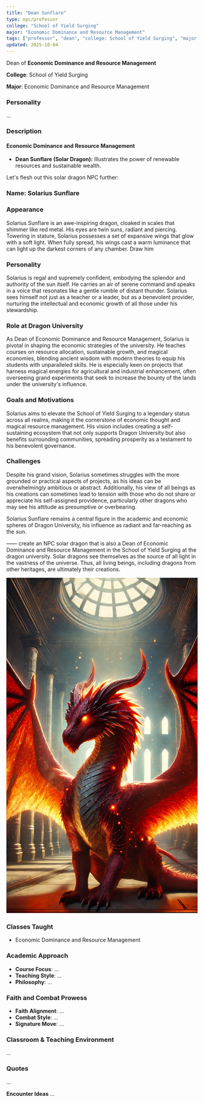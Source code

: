 ```yaml
---
title: "Dean Sunflare"
type: npc/professor
college: "School of Yield Surging"
major: "Economic Dominance and Resource Management"
tags: ["professor", "dean", "college: School of Yield Surging", "major: Economic Dominance and Resource Management"]
updated: 2025-10-04
---
```


Dean of **Economic Dominance and Resource Management**

**College**: School of Yield Surging

**Major**: Economic Dominance and Resource Management

### Personality
...

### Description
#### Economic Dominance and Resource Management

- **Dean Sunflare (Solar Dragon):** Illustrates the power of renewable resources and sustainable wealth.

Let's flesh out this solar dragon NPC further:

### Name: Solarius Sunflare

### Appearance
Solarius Sunflare is an awe-inspiring dragon, cloaked in scales that shimmer like red metal. His eyes are twin suns, radiant and piercing. Towering in stature, Solarius possesses a set of expansive wings that glow with a soft light. When fully spread, his wings cast a warm luminance that can light up the darkest corners of any chamber. Draw him

### Personality
Solarius is regal and supremely confident, embodying the splendor and authority of the sun itself. He carries an air of serene command and speaks in a voice that resonates like a gentle rumble of distant thunder. Solarius sees himself not just as a teacher or a leader, but as a benevolent provider, nurturing the intellectual and economic growth of all those under his stewardship.

### Role at Dragon University
As Dean of Economic Dominance and Resource Management, Solarius is pivotal in shaping the economic strategies of the university. He teaches courses on resource allocation, sustainable growth, and magical economies, blending ancient wisdom with modern theories to equip his students with unparalleled skills. He is especially keen on projects that harness magical energies for agricultural and industrial enhancement, often overseeing grand experiments that seek to increase the bounty of the lands under the university's influence.

### Goals and Motivations
Solarius aims to elevate the School of Yield Surging to a legendary status across all realms, making it the cornerstone of economic thought and magical resource management. His vision includes creating a self-sustaining ecosystem that not only supports Dragon University but also benefits surrounding communities, spreading prosperity as a testament to his benevolent governance.

### Challenges
Despite his grand vision, Solarius sometimes struggles with the more grounded or practical aspects of projects, as his ideas can be overwhelmingly ambitious or abstract. Additionally, his view of all beings as his creations can sometimes lead to tension with those who do not share or appreciate his self-assigned providence, particularly other dragons who may see his attitude as presumptive or overbearing.

Solarius Sunflare remains a central figure in the academic and economic spheres of Dragon University, his influence as radiant and far-reaching as the sun.

——
create an NPC solar dragon that is also a Dean of Economic Dominance and Resource Management in the School of Yield Surging  at the dragon university. Solar dragons see themselves as the source of all light in the vastness of the universe. Thus, all living beings, including dragons from other heritages, are ultimately their creations.

![1F859F46-BC50-4D91-AA68-EAF8B55970FE](/assets/images/1F859F46-BC50-4D91-AA68-EAF8B55970FE.webp)

### Classes Taught
- Economic Dominance and Resource Management

### Academic Approach
- **Course Focus**: ...
- **Teaching Style**: ...
- **Philosophy**: ...

### Faith and Combat Prowess
- **Faith Alignment**: ...
- **Combat Style**: ...
- **Signature Move**: ...

### Classroom & Teaching Environment
...

### Quotes
...

**Encounter Ideas**
...
